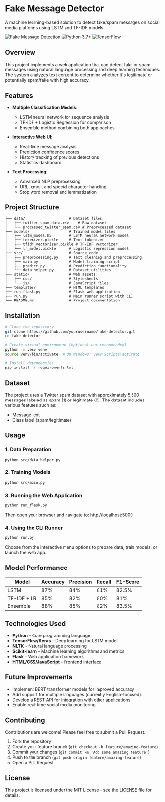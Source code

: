 # Fake Message Detector

A machine learning-based solution to detect fake/spam messages on social media platforms using LSTM and TF-IDF models.

![Fake Message Detection](https://img.shields.io/badge/ML-Spam%20Detection-blue)
![Python 3.7+](https://img.shields.io/badge/Python-3.7%2B-brightgreen)
![TensorFlow](https://img.shields.io/badge/TensorFlow-2.0%2B-orange)

## Overview

This project implements a web application that can detect fake or spam messages using natural language processing and deep learning techniques. The system analyzes text content to determine whether it's legitimate or potentially spam/fake with high accuracy.

## Features

- **Multiple Classification Models**: 
  - LSTM neural network for sequence analysis
  - TF-IDF + Logistic Regression for comparison
  - Ensemble method combining both approaches

- **Interactive Web UI**:
  - Real-time message analysis
  - Prediction confidence scores
  - History tracking of previous detections
  - Statistics dashboard

- **Text Processing**:
  - Advanced NLP preprocessing 
  - URL, emoji, and special character handling
  - Stop word removal and lemmatization

## Project Structure

```
├── data/                    # Dataset files
│   ├── twitter_spam_data.csv    # Raw dataset
│   └── processed_twitter_spam.csv # Preprocessed dataset
├── models/                  # Trained model files
│   ├── lstm_model.h5        # LSTM neural network model
│   ├── tokenizer.pickle     # Text tokenizer
│   ├── tfidf_vectorizer.pickle # TF-IDF vectorizer
│   └── lr_model.pickle      # Logistic regression model
├── src/                     # Source code
│   ├── preprocessing.py     # Text cleaning and preprocessing
│   ├── main.py              # Model training script
│   ├── predict.py           # Prediction functionality
│   └── data_helper.py       # Dataset utilities
├── static/                  # Web assets
│   ├── css/                 # Stylesheets
│   └── js/                  # JavaScript files
├── templates/               # HTML templates
├── run_flask.py             # Flask web application
├── run.py                   # Main runner script with CLI
└── README.md                # Project documentation
```

## Installation

```bash
# Clone the repository
git clone https://github.com/yourusername/fake-detector.git
cd fake-detector

# Create virtual environment (optional but recommended)
python -m venv venv
source venv/bin/activate  # On Windows: venv\Scripts\activate

# Install dependencies
pip install -r requirements.txt
```

## Dataset

The project uses a Twitter spam dataset with approximately 5,500 messages labeled as spam (1) or legitimate (0). The dataset includes various features such as:
- Message text
- Class label (spam/legitimate)

## Usage

### 1. Data Preparation

```bash
python src/data_helper.py
```

### 2. Training Models

```bash
python src/main.py
```

### 3. Running the Web Application

```bash
python run_flask.py
```
Then open your browser and navigate to: http://localhost:5000

### 4. Using the CLI Runner

```bash
python run.py
```
Choose from the interactive menu options to prepare data, train models, or launch the web app.

## Model Performance

| Model | Accuracy | Precision | Recall | F1-Score |
|-------|----------|-----------|--------|----------|
| LSTM | 87% | 84% | 81% | 82.5% |
| TF-IDF + LR | 85% | 82% | 80% | 81% |
| Ensemble | 88% | 85% | 82% | 83.5% |

## Technologies Used

- **Python** - Core programming language
- **TensorFlow/Keras** - Deep learning for LSTM model
- **NLTK** - Natural language processing
- **Scikit-learn** - Machine learning algorithms and metrics
- **Flask** - Web application framework
- **HTML/CSS/JavaScript** - Frontend interface

## Future Improvements

- Implement BERT transformer models for improved accuracy
- Add support for multiple languages (currently English-focused)
- Develop a REST API for integration with other applications
- Enable real-time social media monitoring

## Contributing

Contributions are welcome! Please feel free to submit a Pull Request.

1. Fork the repository
2. Create your feature branch (`git checkout -b feature/amazing-feature`)
3. Commit your changes (`git commit -m 'Add some amazing feature'`)
4. Push to the branch (`git push origin feature/amazing-feature`)
5. Open a Pull Request

## License

This project is licensed under the MIT License - see the LICENSE file for details.
